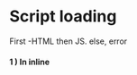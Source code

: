 # Script loading 
First -HTML then JS. else, error

#### 1 ) In inline <script> tag is between <head> causes error hence we use

  ```js
  document.addEventListener("DOMContentLoaded", function() {
  ...
});
  ```
This is an event listener, which listens for the browser's "DOMContentLoaded" event, which signifies that the HTML body is completely loaded and parsed. The JavaScript inside this block will not run until after that event is fired, therefore the error is avoided 

#### 2 ) In external - we use “defer” attribute as -ORDERED loading of 1+ scripts

  ```js
  <script src="script.js" defer></script>
  ```
which tells the browser to continue downloading the HTML content once the <script> tag element has been reached. BUT execute after HTML

#### 3) Or use “async” attribute - download 1+ script(s)  asynchronous (any order) w/o blocking rendering of page and will execute it as soon as the script finishes downloading. - SCRIPTS MUST BE INDEPENDENT
```js
  <script async src="js/script3.js"></script>
  ```
#### 4 ) In old-fashioned solution, put <script> tag just before </body> tag (so that it would load after all the HTML has been parsed) - cause performance issue though.

## To summarize:
  
async and defer both instruct the browser to download the script(s) in a separate thread, while the rest of the page (the DOM, etc.) is downloading, so the page loading is not blocked by the scripts.
If( scripts - run immediately + no  dependencies) → use async. //parsed + exec immediate
If(scripts - wait for parsing + dependent on other scripts + the DOM being in place) → defer and put <script> tag in order. //parsed with HTML + exec after HTML
